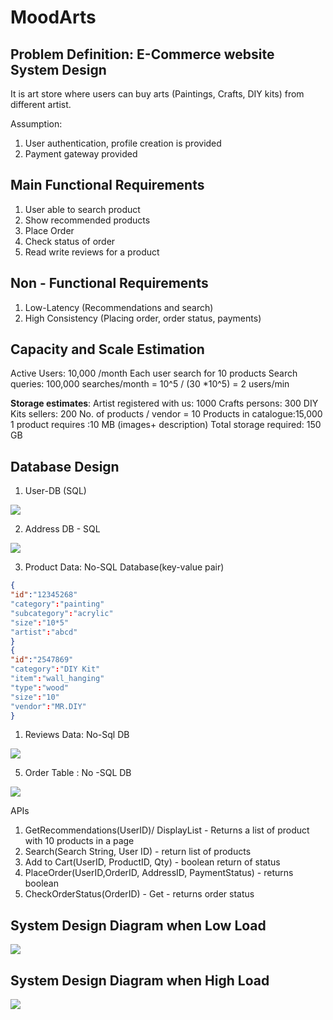 # MoodArts
## Problem Definition: E-Commerce website System Design
It is art store where users can buy arts (Paintings, Crafts, DIY kits) from different artist.

Assumption:
1. User authentication, profile creation is provided
2. Payment gateway provided

## Main Functional Requirements
1. User able to search product
2. Show recommended products
3. Place Order
4. Check status of order
5. Read write reviews for a product

## Non - Functional Requirements
1. Low-Latency (Recommendations and search)
2. High Consistency (Placing order, order status, payments)

## Capacity and Scale Estimation
Active Users: 10,000 /month
Each user search for 10 products
Search queries: 100,000 searches/month = 10^5 / (30 *10^5) = 2 users/min

**Storage estimates**:
Artist registered with us: 1000
Crafts persons: 300
DIY Kits sellers: 200
No. of products / vendor = 10
Products in catalogue:15,000 
1 product requires :10 MB (images+ description)
Total storage required: 150 GB


## Database Design 

1. User-DB (SQL) 
   
![](User_table.jpg)

2. Address DB - SQL
   
![](Address_table.jpg)

3. Product Data: No-SQL Database(key-value pair)
```json
{
"id":"12345268"
"category":"painting"
"subcategory":"acrylic"
"size":"10*5"
"artist":"abcd"
}
{
"id":"2547869"
"category":"DIY Kit"
"item":"wall_hanging"
"type":"wood"
"size":"10"
"vendor":"MR.DIY"
}
```

1. Reviews Data: No-Sql DB
   
![](Reviews.jpg)

5. Order Table : No -SQL DB
   
![](Order_nosql.jpg)

APIs
1. GetRecommendations(UserID)/ DisplayList - Returns a list of product with 10 products in a page
2. Search(Search String, User ID) - return list of products
3. Add to Cart(UserID, ProductID, Qty) -  boolean return of status
4. PlaceOrder(UserID,OrderID, AddressID, PaymentStatus)  - returns boolean
5. CheckOrderStatus(OrderID) - Get - returns order status

## System Design Diagram when Low Load
![](Diagram_low_load.jpg)

## System Design Diagram when High Load 
![](Diagram_2_high_load.jpg)


















